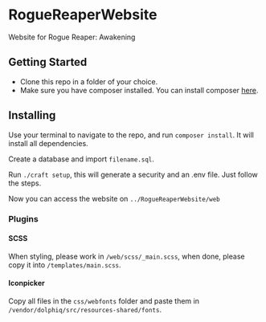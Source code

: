 # RogueReaperWebsite
Website for Rogue Reaper: Awakening

## Getting Started
- Clone this repo in a folder of your choice.
- Make sure you have composer installed. You can install composer [here](https://getcomposer.org/download/).

## Installing
Use your terminal to navigate to the repo, and run `composer install`. It will install all dependencies.

Create a database and import `filename.sql`.

Run `./craft setup`, this will generate a security and an .env file. Just follow the steps.

Now you can access the website on `../RogueReaperWebsite/web`


### Plugins

#### SCSS
When styling, please work in `/web/scss/_main.scss`, when done, please copy it into `/templates/main.scss`.  

#### Iconpicker
Copy all files in the `css/webfonts` folder and paste them in `/vendor/dolphiq/src/resources-shared/fonts`.